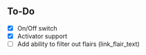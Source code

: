 ## To-Do

- [X] On/Off switch
- [X] Activator support
- [ ] Add ability to filter out flairs (link_flair_text)
